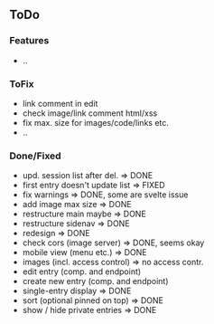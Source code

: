 

## ToDo

### Features

* ..

### ToFix

* link comment in edit
* check image/link comment html/xss
* fix max. size for images/code/links etc.
* ..

### Done/Fixed

* upd. session list after del. => DONE
* first entry doesn't update list => FIXED
* fix warnings => DONE, some are svelte issue
* add image max size => DONE
* restructure main maybe => DONE
* restructure sidenav => DONE
* redesign => DONE
* check cors (image server) => DONE, seems okay
* mobile view (menu etc.) => DONE
* images (incl. access control) => no access contr.
* edit entry (comp. and endpoint)
* create new entry (comp. and endpoint)
* single-entry display => DONE
* sort (optional pinned on top) => DONE
* show / hide private entries => DONE

